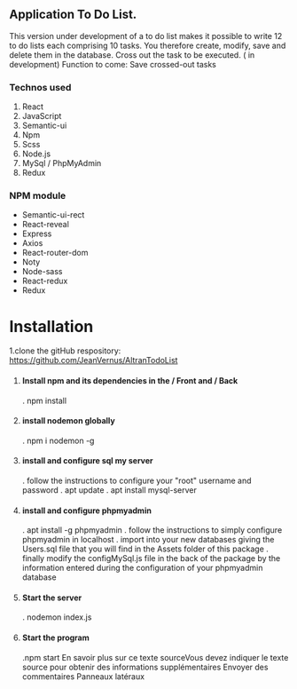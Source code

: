 ## Application To Do List.

This version under development of a to do list makes it possible to write 12 to do lists each comprising 10 tasks.
You therefore create, modify, save and delete them in the database.
Cross out the task to be executed.
( in development)
Function to come: Save crossed-out tasks


### Technos used

1. React
1. JavaScript
1. Semantic-ui
1. Npm
1. Scss
1. Node.js
1. MySql / PhpMyAdmin
1. Redux

### NPM module

* Semantic-ui-rect
* React-reveal
* Express
* Axios
* React-router-dom
* Noty
* Node-sass
* React-redux
* Redux

# Installation

1.clone the gitHub respository: https://github.com/JeanVernus/AltranTodoList

1. #### Install npm and its dependencies in the / Front and / Back
      . npm install
1. #### install nodemon globally
      . npm i nodemon -g
1. #### install and configure sql my server
      . follow the instructions to configure your "root" username and password
      . apt update
      . apt install mysql-server
1. #### install and configure phpmyadmin
      . apt install -g phpmyadmin
      . follow the instructions to simply configure phpmyadmin in localhost
      . import into your new databases giving the Users.sql file that you will find in the Assets folder of this package
      . finally modify the configMySql.js file in the back of the package by the information entered during the configuration of your phpmyadmin database
1. #### Start the server
      . nodemon index.js
1. #### Start the program
      .npm start 
En savoir plus sur ce texte sourceVous devez indiquer le texte source pour obtenir des informations supplémentaires
Envoyer des commentaires
Panneaux latéraux